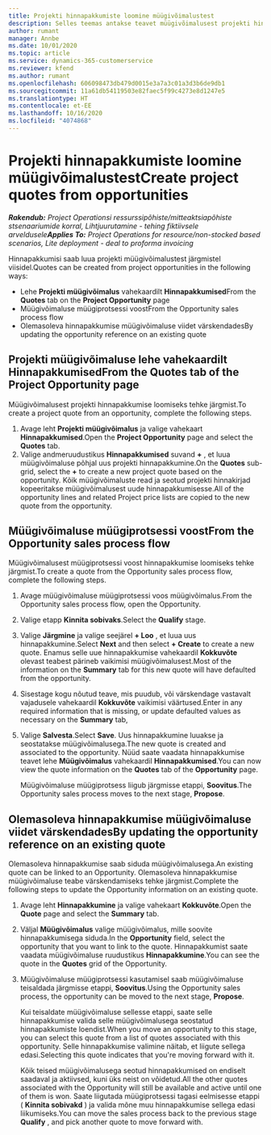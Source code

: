 ```yaml
---
title: Projekti hinnapakkumiste loomine müügivõimalustest
description: Selles teemas antakse teavet müügivõimalusest projekti hinnapakkumise loomise kohta.
author: rumant
manager: Annbe
ms.date: 10/01/2020
ms.topic: article
ms.service: dynamics-365-customerservice
ms.reviewer: kfend
ms.author: rumant
ms.openlocfilehash: 606098473db479d0015e3a7a3c01a3d3b6de9db1
ms.sourcegitcommit: 11a61db54119503e82faec5f99c4273e8d1247e5
ms.translationtype: HT
ms.contentlocale: et-EE
ms.lasthandoff: 10/16/2020
ms.locfileid: "4074868"
---
```

# <a name="create-project-quotes-from-opportunities"></a><span data-ttu-id="3031b-103">Projekti hinnapakkumiste loomine müügivõimalustest</span><span class="sxs-lookup"><span data-stu-id="3031b-103">Create project quotes from opportunities</span></span>

<span data-ttu-id="3031b-104">_**Rakendub:** Project Operationsi ressurssipõhiste/mitteaktsiapõhiste stsenaariumide korral,  Lihtjuurutamine - tehing fiktiivsele arveldusele_</span><span class="sxs-lookup"><span data-stu-id="3031b-104">_**Applies To:** Project Operations for resource/non-stocked based scenarios, Lite deployment - deal to proforma invoicing_</span></span>

<span data-ttu-id="3031b-105">Hinnapakkumisi saab luua projekti müügivõimalustest järgmistel viisidel.</span><span class="sxs-lookup"><span data-stu-id="3031b-105">Quotes can be created from project opportunities in the following ways:</span></span>

- <span data-ttu-id="3031b-106">Lehe **Projekti müügivõimalus** vahekaardilt **Hinnapakkumised**</span><span class="sxs-lookup"><span data-stu-id="3031b-106">From the **Quotes** tab on the **Project Opportunity** page</span></span>
- <span data-ttu-id="3031b-107">Müügivõimaluse müügiprotsessi voost</span><span class="sxs-lookup"><span data-stu-id="3031b-107">From the Opportunity sales process flow</span></span>
- <span data-ttu-id="3031b-108">Olemasoleva hinnapakkumise müügivõimaluse viidet värskendades</span><span class="sxs-lookup"><span data-stu-id="3031b-108">By updating the opportunity reference on an existing quote</span></span>

## <a name="from-the-quotes-tab-of-the-project-opportunity-page"></a><span data-ttu-id="3031b-109">Projekti müügivõimaluse lehe vahekaardilt Hinnapakkumised</span><span class="sxs-lookup"><span data-stu-id="3031b-109">From the Quotes tab of the Project Opportunity page</span></span>

<span data-ttu-id="3031b-110">Müügivõimalusest projekti hinnapakkumise loomiseks tehke järgmist.</span><span class="sxs-lookup"><span data-stu-id="3031b-110">To create a project quote from an opportunity, complete the following steps.</span></span>

1. <span data-ttu-id="3031b-111">Avage leht **Projekti müügivõimalus** ja valige vahekaart **Hinnapakkumised**.</span><span class="sxs-lookup"><span data-stu-id="3031b-111">Open the **Project Opportunity** page and select the **Quotes** tab.</span></span> 
2. <span data-ttu-id="3031b-112">Valige andmeruudustikus **Hinnapakkumised** suvand **+** , et luua müügivõimaluse põhjal uus projekti hinnapakkumine.</span><span class="sxs-lookup"><span data-stu-id="3031b-112">On the **Quotes** sub-grid, select the **+** to create a new project quote based on the opportunity.</span></span> <span data-ttu-id="3031b-113">Kõik müügivõimaluste read ja seotud projekti hinnakirjad kopeeritakse müügivõimalusest uude hinnapakkumisesse.</span><span class="sxs-lookup"><span data-stu-id="3031b-113">All of the opportunity lines and related Project price lists are copied to the new quote from the opportunity.</span></span>

## <a name="from-the-opportunity-sales-process-flow"></a><span data-ttu-id="3031b-114">Müügivõimaluse müügiprotsessi voost</span><span class="sxs-lookup"><span data-stu-id="3031b-114">From the Opportunity sales process flow</span></span>

<span data-ttu-id="3031b-115">Müügivõimalusest müügiprotsessi voost hinnapakkumise loomiseks tehke järgmist.</span><span class="sxs-lookup"><span data-stu-id="3031b-115">To create a quote from the Opportunity sales process flow, complete the following steps.</span></span>

1. <span data-ttu-id="3031b-116">Avage müügivõimaluse müügiprotsessi voos müügivõimalus.</span><span class="sxs-lookup"><span data-stu-id="3031b-116">From the Opportunity sales process flow, open the Opportunity.</span></span>
2. <span data-ttu-id="3031b-117">Valige etapp **Kinnita sobivaks**.</span><span class="sxs-lookup"><span data-stu-id="3031b-117">Select the **Qualify** stage.</span></span> 
3. <span data-ttu-id="3031b-118">Valige **Järgmine** ja valige seejärel **+ Loo** , et luua uus hinnapakkumine.</span><span class="sxs-lookup"><span data-stu-id="3031b-118">Select **Next** and then select **+ Create** to create a new quote.</span></span> <span data-ttu-id="3031b-119">Enamus selle uue hinnapakkumise vahekaardil **Kokkuvõte** olevast teabest pärineb vaikimisi müügivõimalusest.</span><span class="sxs-lookup"><span data-stu-id="3031b-119">Most of the information on the **Summary** tab for this new quote will have defaulted from the opportunity.</span></span> 
4. <span data-ttu-id="3031b-120">Sisestage kogu nõutud teave, mis puudub, või värskendage vastavalt vajadusele vahekaardil **Kokkuvõte** vaikimisi väärtused.</span><span class="sxs-lookup"><span data-stu-id="3031b-120">Enter in any required information that is missing, or update defaulted values as necessary on the **Summary** tab,</span></span>
5. <span data-ttu-id="3031b-121">Valige **Salvesta**.</span><span class="sxs-lookup"><span data-stu-id="3031b-121">Select **Save**.</span></span> <span data-ttu-id="3031b-122">Uus hinnapakkumine luuakse ja seostatakse müügivõimalusega.</span><span class="sxs-lookup"><span data-stu-id="3031b-122">The new quote is created and associated to the opportunity.</span></span> <span data-ttu-id="3031b-123">Nüüd saate vaadata hinnapakkumise teavet lehe **Müügivõimalus** vahekaardil **Hinnapakkumised**.</span><span class="sxs-lookup"><span data-stu-id="3031b-123">You can now view the quote information on the **Quotes** tab of the **Opportunity** page.</span></span> 

   <span data-ttu-id="3031b-124">Müügivõimaluse müügiprotsess liigub järgmisse etappi, **Soovitus**.</span><span class="sxs-lookup"><span data-stu-id="3031b-124">The Opportunity sales process moves to the next stage, **Propose**.</span></span>


## <a name="by-updating-the-opportunity-reference-on-an-existing-quote"></a><span data-ttu-id="3031b-125">Olemasoleva hinnapakkumise müügivõimaluse viidet värskendades</span><span class="sxs-lookup"><span data-stu-id="3031b-125">By updating the opportunity reference on an existing quote</span></span>

<span data-ttu-id="3031b-126">Olemasoleva hinnapakkumise saab siduda müügivõimalusega.</span><span class="sxs-lookup"><span data-stu-id="3031b-126">An existing quote can be linked to an Opportunity.</span></span> <span data-ttu-id="3031b-127">Olemasoleva hinnapakkumise müügivõimaluse teabe värskendamiseks tehke järgmist.</span><span class="sxs-lookup"><span data-stu-id="3031b-127">Complete the following steps to update the Opportunity information on an existing quote.</span></span>

1. <span data-ttu-id="3031b-128">Avage leht **Hinnapakkumine** ja valige vahekaart **Kokkuvõte**.</span><span class="sxs-lookup"><span data-stu-id="3031b-128">Open the **Quote** page and select the **Summary** tab.</span></span>
2. <span data-ttu-id="3031b-129">Väljal **Müügivõimalus** valige müügivõimalus, mille soovite hinnapakkumisega siduda.</span><span class="sxs-lookup"><span data-stu-id="3031b-129">In the **Opportunity** field, select the opportunity that you want to link to the quote.</span></span> <span data-ttu-id="3031b-130">Hinnapakkumist saate vaadata müügivõimaluse ruudustikus **Hinnapakkumine**.</span><span class="sxs-lookup"><span data-stu-id="3031b-130">You can see the quote in the **Quotes** grid of the Opportunity.</span></span> 
3. <span data-ttu-id="3031b-131">Müügivõimaluse müügiprotsessi kasutamisel saab müügivõimaluse teisaldada järgmisse etappi, **Soovitus**.</span><span class="sxs-lookup"><span data-stu-id="3031b-131">Using the Opportunity sales process, the opportunity can be moved to the next stage, **Propose**.</span></span> 

   <span data-ttu-id="3031b-132">Kui teisaldate müügivõimaluse sellesse etappi, saate selle hinnapakkumise valida selle müügivõimalusega seostatud hinnapakkumiste loendist.</span><span class="sxs-lookup"><span data-stu-id="3031b-132">When you move an opportunity to this stage, you can select this quote from a list of quotes associated with this opportunity.</span></span> <span data-ttu-id="3031b-133">Selle hinnapakkumise valimine näitab, et liigute sellega edasi.</span><span class="sxs-lookup"><span data-stu-id="3031b-133">Selecting this quote indicates that you're moving forward with it.</span></span>

   <span data-ttu-id="3031b-134">Kõik teised müügivõimalusega seotud hinnapakkumised on endiselt saadaval ja aktiivsed, kuni üks neist on võidetud.</span><span class="sxs-lookup"><span data-stu-id="3031b-134">All the other quotes associated with the Opportunity will still be available and active until one of them is won.</span></span> <span data-ttu-id="3031b-135">Saate liigutada müügiprotsessi tagasi eelmisesse etappi ( **Kinnita sobivakd** ) ja valida mõne muu hinnapakkumise sellega edasi liikumiseks.</span><span class="sxs-lookup"><span data-stu-id="3031b-135">You can move the sales process back to the previous stage **Qualify** , and pick another quote to move forward with.</span></span>
